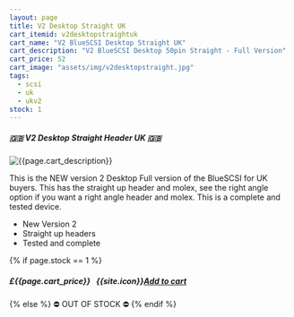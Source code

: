 ```yaml
---
layout: page
title: V2 Desktop Straight UK
cart_itemid: v2desktopstraightuk
cart_name: "V2 BlueSCSI Desktop Straight UK"
cart_description: "V2 BlueSCSI Desktop 50pin Straight - Full Version"
cart_price: 52
cart_image: "assets/img/v2desktopstraight.jpg"
tags: 
  - scsi
  - uk
  - ukv2
stock: 1
---
```


##### 🇬🇧 V2 Desktop Straight Header UK 🇬🇧

![{{page.cart_description}}]({{page.cart_image}})

This is the NEW version 2 Desktop Full version of the BlueSCSI for UK buyers. This has the straight up header and molex, see the right angle option if you want a right angle header and molex. This is a complete and tested device.

* New Version 2
* Straight up headers
* Tested and complete

{% if page.stock == 1 %}
##### £{{page.cart_price}} &nbsp; {{site.icon}}[Add to cart](/cart#{{page.cart_itemid}})
{% else %}
&#9940; OUT OF STOCK &#9940;
{% endif %}